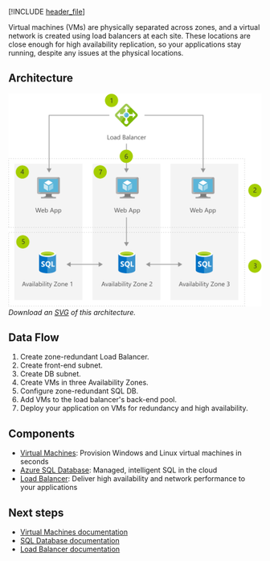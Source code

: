 


[!INCLUDE [header_file](../../../includes/sol-idea-header.yml)]

Virtual machines (VMs) are physically separated across zones, and a virtual network is created using load balancers at each site. These locations are close enough for high availability replication, so your applications stay running, despite any issues at the physical locations.

## Architecture

![Architecture Diagram](../media/build-high-availability-into-your-bcdr-strategy.png)
*Download an [SVG](../media/build-high-availability-into-your-bcdr-strategy.svg) of this architecture.*

## Data Flow

1. Create zone-redundant Load Balancer.
1. Create front-end subnet.
1. Create DB subnet.
1. Create VMs in three Availability Zones.
1. Configure zone-redundant SQL DB.
1. Add VMs to the load balancer's back-end pool.
1. Deploy your application on VMs for redundancy and high availability.

## Components

* [Virtual Machines](https://azure.microsoft.com/services/virtual-machines): Provision Windows and Linux virtual machines in seconds
* [Azure SQL Database](https://azure.microsoft.com/services/sql-database): Managed, intelligent SQL in the cloud
* [Load Balancer](https://azure.microsoft.com/services/load-balancer): Deliver high availability and network performance to your applications

## Next steps

* [Virtual Machines documentation](/azure/virtual-machines)
* [SQL Database documentation](/azure/sql-database)
* [Load Balancer documentation](/azure/load-balancer)